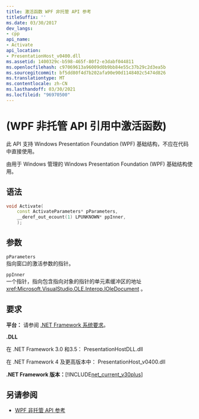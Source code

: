 ```yaml
---
title: 激活函数 WPF 非托管 API 参考
titleSuffix: ''
ms.date: 03/30/2017
dev_langs:
- cpp
api_name:
- Activate
api_location:
- PresentationHost_v0400.dll
ms.assetid: 1400329c-b598-465f-80f2-e3dabf044811
ms.openlocfilehash: c97069613a96009d0b9bb84e55c37b29c2d3ea5b
ms.sourcegitcommit: bf5dd80f4d7b202afa90e90d1148402c5474d826
ms.translationtype: MT
ms.contentlocale: zh-CN
ms.lasthandoff: 03/30/2021
ms.locfileid: "96970500"
---
```

# <a name="activate-function-wpf-unmanaged-api-reference"></a> (WPF 非托管 API 引用中激活函数) 

此 API 支持 Windows Presentation Foundation (WPF) 基础结构，不应在代码中直接使用。

由用于 Windows 管理的 Windows Presentation Foundation (WPF) 基础结构使用。

## <a name="syntax"></a>语法

```cpp
void Activate(
    const ActivateParameters* pParameters,
    __deref_out_ecount(1) LPUNKNOWN* ppInner,
    );
```

## <a name="parameters"></a>参数

`pParameters`\
指向窗口的激活参数的指针。

`ppInner`\
一个指针，指向包含指向对象的指针的单元素缓冲区的地址 <xref:Microsoft.VisualStudio.OLE.Interop.IOleDocument> 。

## <a name="requirements"></a>要求

**平台：** 请参阅 [.NET Framework 系统要求](/dotnet/framework/get-started/system-requirements)。

**.DLL**

在 .NET Framework 3.0 和3.5： PresentationHostDLL.dll

在 .NET Framework 4 及更高版本中： PresentationHost_v0400.dll

**.NET Framework 版本：**[!INCLUDE[net_current_v30plus](../../../includes/net-current-v30plus-md.md)]

## <a name="see-also"></a>另请参阅

- [WPF 非托管 API 参考](wpf-unmanaged-api-reference.md)
